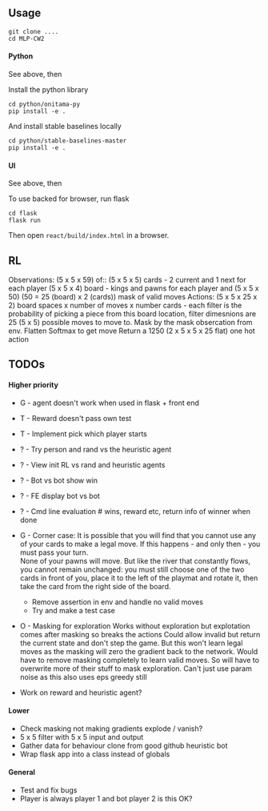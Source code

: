 
## Usage

```
git clone ....
cd MLP-CW2
```

#### Python

See above, then

Install the python library

```
cd python/onitama-py
pip install -e .
```

And install stable baselines locally

```
cd python/stable-baselines-master
pip install -e .
```

#### UI

See above, then

To use backed for browser, run flask

```
cd flask
flask run
```

Then open `react/build/index.html` in a browser.

## RL

Observations:
(5 x 5 x 59) of::
    (5 x 5 x 5) cards - 2 current and 1 next for each player
    (5 x 5 x 4) board - kings and pawns for each player
and
    (5 x 5 x 50) (50 = 25 (board) x 2 (cards)) mask of valid moves
Actions:
    (5 x 5 x 25 x 2) board spaces x number of moves x number cards - each filter is the probability of picking a piece
    from this board location, filter dimesnions are 25 (5 x 5) possible moves to move to.
    Mask by the mask obsercation from env.
    Flatten
    Softmax to get move
    Return a 1250 (2 x 5 x 5 x 25 flat) one hot action



## TODOs

#### Higher priority

* G - agent doesn't work when used in flask + front end
* T - Reward doesn't pass own test
  
* T - Implement pick which player starts
* ? - Try person and rand vs the heuristic agent
* ? - View init RL vs rand and heuristic agents
* ? - Bot vs bot show win
* ? - FE display bot vs bot 
* ? - Cmd line evaluation # wins, reward etc, return info of winner when done
* G - Corner case: It is possible that you will find that you cannot use any of your cards to make a legal move. If this happens - and only then - you must pass your turn. 
  <br/>None of your pawns will move. But like the river that constantly flows, you cannot remain unchanged: you must still choose one of the two cards in front of you, place it to the left of the playmat and rotate it, then take the card from the right side of the board.
  * Remove assertion in env and handle no valid moves
  * Try and make a test case
* O - Masking for exploration
  Works without exploration but explotation comes after masking so breaks the actions
  Could allow invalid but return the current state and don't step the game. But this won't learn legal moves
  as the masking will zero the gradient back to the network. Would have to remove masking completely to learn valid moves.
  So will have to overwrite more of their stuff to mask exploration.
  Can't just use param noise as this also uses eps greedy still
* Work on reward and heuristic agent?

#### Lower

* Check masking not making gradients explode / vanish? 
* 5 x 5 filter with 5 x 5 input and output 
* Gather data for behaviour clone from good github heuristic bot
* Wrap flask app into a class instead of globals
  
#### General

* Test and fix bugs
* Player is always player 1 and bot player 2 is this OK?

